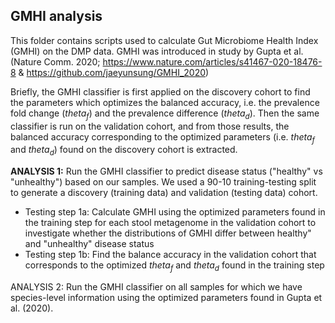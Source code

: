 ## GMHI analysis

This folder contains scripts used to calculate Gut Microbiome Health Index (GMHI) on the DMP data. GMHI was introduced in study by Gupta et al. (Nature Comm. 2020; https://www.nature.com/articles/s41467-020-18476-8 & https://github.com/jaeyunsung/GMHI_2020)

Briefly, the GMHI classifier is first applied on the discovery cohort to find the parameters which optimizes the balanced accuracy, i.e. the prevalence fold change (_theta<sub>f</sub>_) and the prevalence difference (_theta<sub>d</sub>_). Then the same classifier is run on the validation cohort, and from those results, the balanced accuracy corresponding to the optimized parameters (i.e. _theta<sub>f</sub>_ and _theta<sub>d</sub>_) found on the discovery cohort is extracted.

**ANALYSIS 1:** Run the GMHI classifier to predict disease status ("healthy" vs "unhealthy") based on our samples. We used a 90-10 training-testing split to generate a discovery (training data) and validation (testing data) cohort.
* Testing step 1a: Calculate GMHI using the optimized parameters found in the training step for each stool metagenome in the validation cohort to investigate whether the distributions of GMHI differ between healthy" and "unhealthy" disease status
* Testing step 1b: Find the balance accuracy in the validation cohort that corresponds to the optimized _theta<sub>f</sub>_ and _theta<sub>d</sub>_ found in the training step  

ANALYSIS 2: Run the GMHI classifier on all samples for which we have species-level information using the optimized parameters found in Gupta et al. (2020).
